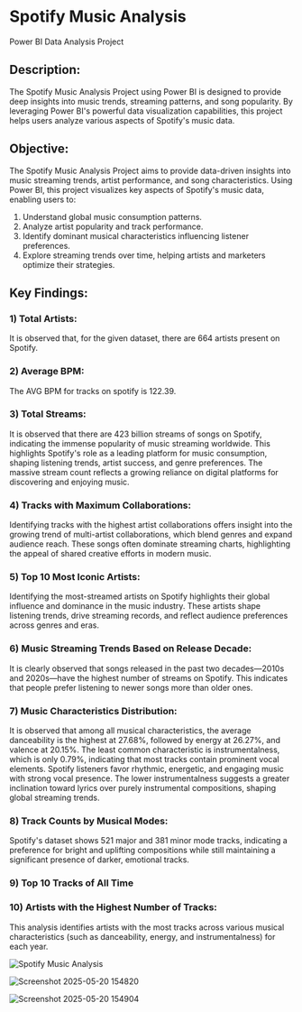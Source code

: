 # Spotify Music Analysis
Power BI Data Analysis Project
## Description:
The Spotify Music Analysis Project using Power BI is designed to provide deep insights into music trends, streaming patterns, and song popularity. By leveraging Power BI's powerful data visualization capabilities, this project helps users analyze various aspects of Spotify's music data.
## Objective:
The Spotify Music Analysis Project aims to provide data-driven insights into music streaming trends, artist performance, and song characteristics. Using Power BI, this project visualizes key aspects of Spotify's music data, enabling users to:
1) Understand global music consumption patterns.
2) Analyze artist popularity and track performance.
3) Identify dominant musical characteristics influencing listener preferences.
4) Explore streaming trends over time, helping artists and marketers optimize their strategies.
## Key Findings:
### 1) Total Artists: 
It is observed that, for the given dataset, there are 664 artists present on Spotify.
### 2) Average BPM: 
The AVG BPM for tracks on spotify is 122.39.
### 3)  Total Streams: 
It is observed that there are 423 billion streams of songs on Spotify, indicating the immense popularity of music streaming worldwide. This highlights Spotify's role as a leading platform for music consumption, shaping listening trends, artist success, and genre preferences. The massive stream count reflects a growing reliance on digital platforms for discovering and enjoying music.
### 4) Tracks with Maximum Collaborations: 
Identifying tracks with the highest artist collaborations offers insight into the growing trend of multi-artist collaborations, which blend genres and expand audience reach. These songs often dominate streaming charts, highlighting the appeal of shared creative efforts in modern music.
### 5) Top 10 Most Iconic Artists: 
Identifying the most-streamed artists on Spotify highlights their global influence and dominance in the music industry. These artists shape listening trends, drive streaming records, and reflect audience preferences across genres and eras.
### 6) Music Streaming Trends Based on Release Decade: 
It is clearly observed that songs released in the past two decades—2010s and 2020s—have the highest number of streams on Spotify. This indicates that people prefer listening to newer songs more than older ones.
### 7) Music Characteristics Distribution: 
It is observed that among all musical characteristics, the average danceability is the highest at 27.68%, followed by energy at 26.27%, and valence at 20.15%. The least common characteristic is instrumentalness, which is only 0.79%, indicating that most tracks contain prominent vocal elements. Spotify listeners favor rhythmic, energetic, and engaging music with strong vocal presence. The lower instrumentalness suggests a greater inclination toward lyrics over purely instrumental compositions, shaping global streaming trends.
### 8) Track Counts by Musical Modes: 
Spotify's dataset shows 521 major and 381 minor mode tracks, indicating a preference for bright and uplifting compositions while still maintaining a significant presence of darker, emotional tracks.
### 9) Top 10 Tracks of All Time
### 10) Artists with the Highest Number of Tracks: 
This analysis identifies artists with the most tracks across various musical characteristics (such as danceability, energy, and instrumentalness) for each year.

![Spotify Music Analysis](https://github.com/user-attachments/assets/1c71a51b-3629-4cc6-8c04-db7f5d3cdf8e)

![Screenshot 2025-05-20 154820](https://github.com/user-attachments/assets/0c3e9811-5a6f-4009-9b07-54df9d96d3c7)

![Screenshot 2025-05-20 154904](https://github.com/user-attachments/assets/5b465226-2aa5-40b7-951e-9d200575137f)

